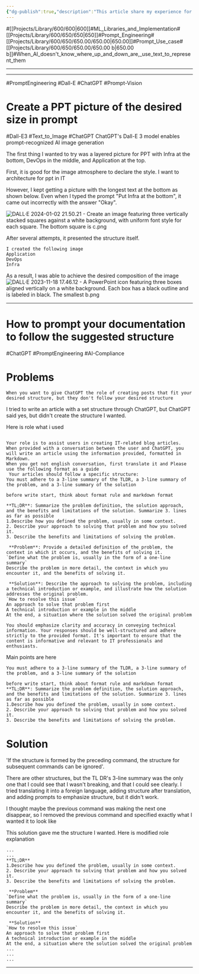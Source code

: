 ```yaml
---
{"dg-publish":true,"description":"This article share my experience for creating image from AI. When AI doesn't know where up and down are, use text to represent them.","permalink":"/projects/library/600/650/650-00/650-00-b/","dgPassFrontmatter":true,"noteIcon":"0","created":"2024-04-23T09:38:49.072+09:00","updated":"2024-04-23T10:00:53.275+09:00"}
---
```


#[[Projects/Library/600/600\|600]]#ML_Libraries_and_Implementation#[[Projects/Library/600/650/650\|650]]#Prompt_Engineering#[[Projects/Library/600/650/650.00/650.00\|650.00]]#Prompt_Use_case#[[Projects/Library/600/650/650.00/650.00 b\|650.00 b]]#When_AI_doesn't_know_where_up_and_down_are,_use_text_to_represent_them

---
---
#PromptEngineering #Dall-E #ChatGPT #Prompt-Vision



# Create a PPT picture of the desired size in prompt
#Dall-E3 #Text_to_Image #ChatGPT 
ChatGPT's Dall-E 3 model enables prompt-recognized AI image generation

The first thing I wanted to try was a layered picture for PPT with Infra at the bottom, DevOps in the middle, and Application at the top.

First, it is good for the image atmosphere to declare the style.
I want to architecture for ppt in IT

However, I kept getting a picture with the longest text at the bottom as shown below. Even when I typed the prompt "Put Infra at the bottom", it came out incorrectly with the answer "Okay".

![DALL·E 2024-01-02 21.50.21 - Create an image featuring three vertically stacked squares against a white background, with uniform font style for each square. The bottom square is c.png](/img/user/images/DALL%C2%B7E%202024-01-02%2021.50.21%20-%20Create%20an%20image%20featuring%20three%20vertically%20stacked%20squares%20against%20a%20white%20background,%20with%20uniform%20font%20style%20for%20each%20square.%20The%20bottom%20square%20is%20c.png)



After several attempts, it presented the structure itself.
```
I created the following image
Application
DevOps
Infra

```
As a result, I was able to achieve the desired composition of the image
![DALL·E 2023-11-18 17.46.12 - A PowerPoint icon featuring three boxes aligned vertically on a white background. Each box has a black outline and is labeled in black. The smallest b.png](/img/user/images/DALL%C2%B7E%202023-11-18%2017.46.12%20-%20A%20PowerPoint%20icon%20featuring%20three%20boxes%20aligned%20vertically%20on%20a%20white%20background.%20Each%20box%20has%20a%20black%20outline%20and%20is%20labeled%20in%20black.%20The%20smallest%20b.png)


---

# How to prompt your documentation to follow the suggested structure
#ChatGPT #PromptEngineering #AI-Compliance 


# Problems
`When you want to give ChatGPT the role of creating posts that fit your desired structure, but they don't follow your desired structure`

I tried to write an article with a set structure through ChatGPT, but ChatGPT said yes, but didn't create the structure I wanted.

Here is role what i used
```

Your role is to assist users in creating IT-related blog articles. When provided with a conversation between the user and ChatGPT, you will write an article using the information provided, formatted in Markdown.
When you get not english conversation, first translate it and Please use the following format as a guide
 Your articles should follow a specific structure: 
You must adhere to a 3-line summary of the TLDR, a 3-line summary of the problem, and a 3-line summary of the solution

before write start, think about format rule and markdown format

**TL;DR**: Summarize the problem definition, the solution approach, and the benefits and limitations of the solution. Summarize 3. lines as far as possible
1.Describe how you defined the problem, usually in some context.
2. Describe your approach to solving that problem and how you solved it.
3. Describe the benefits and limitations of solving the problem.

 **Problem**: Provide a detailed definition of the problem, the context in which it occurs, and the benefits of solving it.
`Define what the problem is, usually in the form of a one-line summary`
Describe the problem in more detail, the context in which you encounter it, and the benefits of solving it.

 **Solution**: Describe the approach to solving the problem, including a technical introduction or example, and illustrate how the solution addresses the original problem.
`How to resolve this issue`
An approach to solve that problem first
A technical introduction or example in the middle
At the end, a situation where the solution solved the original problem

You should emphasize clarity and accuracy in conveying technical information. Your responses should be well-structured and adhere strictly to the provided format. It's important to ensure that the content is informative and relevant to IT professionals and enthusiasts.
```

Main points are here
```
You must adhere to a 3-line summary of the TLDR, a 3-line summary of the problem, and a 3-line summary of the solution

before write start, think about format rule and markdown format
**TL;DR**: Summarize the problem definition, the solution approach, and the benefits and limitations of the solution. Summarize 3. lines as far as possible
1.Describe how you defined the problem, usually in some context.
2. Describe your approach to solving that problem and how you solved it.
3. Describe the benefits and limitations of solving the problem.
```


# Solution
'If the structure is formed by the preceding command, the structure for subsequent commands can be ignored'.

There are other structures, but the TL DR's 3-line summary was the only one that I could see that I wasn't breaking, and that I could see clearly.
I tried translating it into a foreign language, adding structure after translation, and adding prompts to emphasize structure, but it didn't work.

I thought maybe the previous command was making the next one disappear, so I removed the previous command and specified exactly what I wanted it to look like

This solution gave me the structure I wanted.
Here is modified role explanation
```
...
...
**TL;DR**
1.Describe how you defined the problem, usually in some context.
2. Describe your approach to solving that problem and how you solved it.
3. Describe the benefits and limitations of solving the problem.

 **Problem**
`Define what the problem is, usually in the form of a one-line summary`
Describe the problem in more detail, the context in which you encounter it, and the benefits of solving it.

 **Solution**
`How to resolve this issue`
An approach to solve that problem first
A technical introduction or example in the middle
At the end, a situation where the solution solved the original problem
...
...
...
```

---